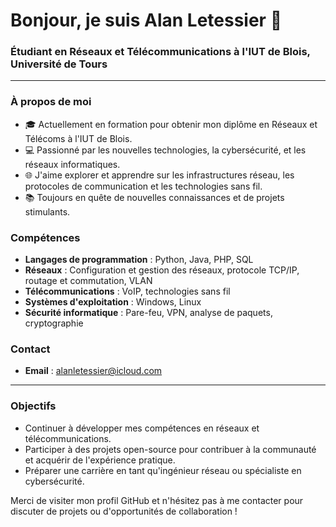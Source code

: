 # Bonjour, je suis Alan Letessier 👋

### Étudiant en Réseaux et Télécommunications à l'IUT de Blois, Université de Tours

---

### À propos de moi

- 🎓 Actuellement en formation pour obtenir mon diplôme en Réseaux et Télécoms à l'IUT de Blois.
- 💻 Passionné par les nouvelles technologies, la cybersécurité, et les réseaux informatiques.
- 🌐 J'aime explorer et apprendre sur les infrastructures réseau, les protocoles de communication et les technologies sans fil.
- 📚 Toujours en quête de nouvelles connaissances et de projets stimulants.

### Compétences

- **Langages de programmation** : Python, Java, PHP, SQL
- **Réseaux** : Configuration et gestion des réseaux, protocole TCP/IP, routage et commutation, VLAN
- **Télécommunications** : VoIP, technologies sans fil
- **Systèmes d'exploitation** : Windows, Linux
- **Sécurité informatique** : Pare-feu, VPN, analyse de paquets, cryptographie



### Contact

- **Email** : [alanletessier@icloud.com](mailto:alanletessier@icloud.com)

---

### Objectifs

- Continuer à développer mes compétences en réseaux et télécommunications.
- Participer à des projets open-source pour contribuer à la communauté et acquérir de l'expérience pratique.
- Préparer une carrière en tant qu'ingénieur réseau ou spécialiste en cybersécurité.

Merci de visiter mon profil GitHub et n'hésitez pas à me contacter pour discuter de projets ou d'opportunités de collaboration !
